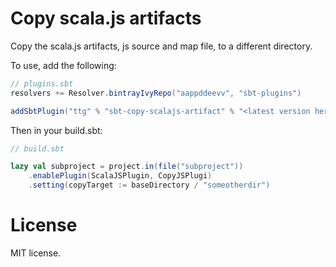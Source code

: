 # Copy scala.js artifacts

Copy the scala.js artifacts, js source and map file, to a different directory.

To use, add the following:

```scala
// plugins.sbt
resolvers += Resolver.bintrayIvyRepo("aappddeevv", "sbt-plugins")

addSbtPlugin("ttg" % "sbt-copy-scalajs-artifact" % "<latest version here>")
```

Then in your build.sbt:

```scala
// build.sbt

lazy val subproject = project.in(file("subproject"))
	.enablePlugin(ScalaJSPlugin, CopyJSPlugi)
	.setting(copyTarget := baseDirectory / "someotherdir")
```

# License

MIT license.
